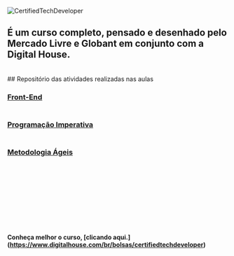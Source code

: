 ![CertifiedTechDeveloper](https://user-images.githubusercontent.com/35344735/131609188-c4c1805e-4928-4f7d-b76a-263290b02268.png)


## É um curso completo, pensado e desenhado pelo Mercado Livre e Globant em conjunto com a Digital House.
<br/>
## Repositório das atividades realizadas nas aulas
<br/>

### [Front-End](https://github.com/andersonsilva8609/ctd/tree/main/front-end)<br/><br/>


### [Programação Imperativa](https://github.com/andersonsilva8609/ctd/tree/main/progra-imperativa)<br/><br/>


### [Metodologia Ágeis](https://github.com/andersonsilva8609/ctd/tree/main/metodologia-ageis)<br/><br/><br/><br/><br/><br/><br/><br/><br/>

**Conheça melhor o curso, <strong>[clicando aqui.]</strong>(https://www.digitalhouse.com/br/bolsas/certifiedtechdeveloper)**
